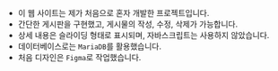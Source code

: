 - 이 웹 사이트는 제가 처음으로 혼자 개발한 프로젝트입니다. 
- 간단한 게시판을 구현했고, 게시물의 작성, 수정, 삭제가 가능합니다. 
- 상세 내용은 슬라이딩 형태로 표시되며, 자바스크립트는 사용하지 않았습니다. 
- 데이터베이스로는 `MariaDB`를 활용했습니다. 
- 처음 디자인은 `Figma`로 작업했습니다.
